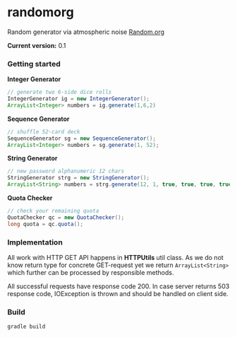 randomorg
=========

Random generator via atmospheric noise [Random.org](http://random.org)

**Current version:** 0.1

### Getting started

**Integer Generator**

``` java
// generate two 6-side dice rolls
IntegerGenerator ig = new IntegerGenerator();
ArrayList<Integer> numbers = ig.generate(1,6,2)
```

**Sequence Generator**

``` java
// shuffle 52-card deck
SequenceGenerator sg = new SequenceGenerator();
ArrayList<Integer> numbers = sg.generate(1, 52);
```

**String Generator**

``` java
// new password alphanumeric 12 chars
StringGenerator strg = new StringGenerator();
ArrayList<String> numbers = strg.generate(12, 1, true, true, true, true);
```

**Quota Checker**

``` java
// check your remaining quota
QuotaChecker qc = new QuotaChecker();
long quota = qc.quota();
```

### Implementation

All work with HTTP GET API happens in **HTTPUtils** util class. As we do not know
return type for concrete GET-request yet we return `ArrayList<String>` which
further can be processed by responsible methods.

All successful requests have response code 200.
In case server returns 503 response code, IOException is thrown and should be
handled on client side.

### Build

`gradle build`